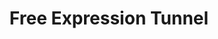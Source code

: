 ---
events:
- building: Free Expression Tunnel
  categories: free-expression-tunnel
  description: Originally held at the Free Expression Tunnel, this became an annual
    event to promote diversity and inclusion on campus.
  event_decade: '2010'
  event_id: '42'
  excerpt: Originally held at the Free Expression Tunnel, this became an annual event
    to promote diversity and inclusion on campus.
  image id (orig): mc00336-Free-Expression-Tunnel-Feb-2012-01
  image_caption: Free Expression Tunnel
  image_id: mc00336-Free-Expression-Tunnel-Feb-2012-01
  image_link: https://d.lib.ncsu.edu/collections/catalog/mc00336-Free-Expression-Tunnel-Feb-2012-01
  start_date: 08/17/2011
  title: First Respect the Pack event
  year: '2011'
- audio_id: sa-rwb-035
  building: Free Expression Tunnel
  categories: free-expression-tunnel
  description: Racial epithets were painted in the tunnel. When these were discovered,
    students protested against the offensive images by blocking entrance to the tunnel.
    Chancellor Woodson released a statement which declared "... we must create an
    environment and an overall sense of global awareness on campus that encourages
    and embraces all forms of diversity."
  event_decade: '2010'
  event_id: '52'
  excerpt: Racial epithets were painted in the tunnel. When these were discovered,
    students protested against the offensive images by blocking entrance to the tunnel.
    Chancellor Woodson released a statement which declared "... we must create an
    environment and an overall sense of global awareness on campus that encourages
    and embraces all forms of diversity."
  image id (orig): funk_freeExpression1
  image_caption: Free Expression Tunnel
  image_id: funk_freeExpression1
  image_link: https://d.lib.ncsu.edu/collections/catalog/funk_freeExpression1
  redirect_from: /events/53/index.html
  start_date: 11/01/2010
  title: Racial Epithets Painted In Freedom of Expression Tunnel
  year: '2010'
- audio_id: sa-rwb-034
  building: Free Expression Tunnel
  categories: free-expression-tunnel
  description: Racist and threatening graffiti, directed at (then) President-elect
    Barack Obama, was found in the Free Expression Tunnel. Because of the threats,
    the Secret Service was among those called to investigate. The four students responsible
    were identified and admitted to the act. The students issued an anonymous public
    apology. In response to the incident, which received international media attention,
    Chancellor Oblinger established the Campus Culture Task Force Committee to discuss
    methods of improving the campus climate and possible revisions for Student Conduct
    practices and Free Expression Tunnel procedures. Students also held a "Unity Rally"
    to denounce the acts of racism.
  event_decade: '2000'
  event_id: '53'
  excerpt: Racist and threatening graffiti, directed at (then) President-elect Barack
    Obama, was found in the Free Expression Tunnel. Because of the threats, the Secret
    Service was among those called to investigate. The four students responsible were
    identified and admitted to the act. The students issued an anonymous public apology.
    In response to the incident, which received international media attention, Chancellor
    Oblinger established the Campus Culture Task Force Committee to discuss methods
    of improving the campus climate and possible revisions for Student Conduct practices
    and Free Expression Tunnel procedures. Students also held a "Unity Rally" to denounce
    the acts of racism.
  image id (orig): 3funk_ObamaVisitsNCSU_034
  image_caption: Barack Obama speaking at rally at Reynolds Coliseum
  image_id: 3funk_ObamaVisitsNCSU_034
  image_link: https://d.lib.ncsu.edu/collections/catalog/3funk_ObamaVisitsNCSU_034
  redirect_from: /events/52/index.html
  start_date: 11/05/2008
  title: Racist Graffiti Directed at Obama
  year: '2008'
lat: '35.785599'
layout: post
lng: '-78.6717'
order: 18
permalink: places/free-expression-tunnel/
place: free-expression-tunnel
route:
  code: Ok
  routes:
  - distance: 1687.294
    duration: 1206.235
    geometry:
      coordinates:
      - - -78.671659
        - 35.785576
      - - -78.671682
        - 35.785536
      - - -78.671768
        - 35.78538
      - - -78.671791
        - 35.785339
      - - -78.671913
        - 35.785359
      - - -78.672056
        - 35.785379
      - - -78.672112
        - 35.78538
      - - -78.672156
        - 35.785377
      - - -78.672179
        - 35.78537
      - - -78.672214
        - 35.785359
      - - -78.672272
        - 35.78534
      - - -78.672708
        - 35.78551
      - - -78.673161
        - 35.785673
      - - -78.673608
        - 35.785831
      - - -78.67382
        - 35.785906
      - - -78.673937
        - 35.785969
      - - -78.673991
        - 35.785873
      - - -78.674015
        - 35.785829
      - - -78.674041
        - 35.78578
      - - -78.674531
        - 35.785963
      - - -78.674568
        - 35.785897
      - - -78.674588
        - 35.785861
      - - -78.674594
        - 35.785851
      - - -78.674602
        - 35.785853
      - - -78.674715
        - 35.785893
      - - -78.674747
        - 35.785905
      - - -78.674991
        - 35.785827
      - - -78.675013
        - 35.785785
      - - -78.675161
        - 35.78574
      - - -78.675173
        - 35.785736
      - - -78.675206
        - 35.785677
      - - -78.675227
        - 35.785685
      - - -78.675277
        - 35.785703
      - - -78.675337
        - 35.785725
      - - -78.675385
        - 35.785671
      - - -78.675409
        - 35.78561
      - - -78.675429
        - 35.785567
      - - -78.675604
        - 35.785265
      - - -78.675711
        - 35.785094
      - - -78.675747
        - 35.785053
      - - -78.675789
        - 35.785003
      - - -78.67579
        - 35.784993
      - - -78.675795
        - 35.784982
      - - -78.675815
        - 35.78495
      - - -78.67588
        - 35.784871
      - - -78.676091
        - 35.784635
      - - -78.676338
        - 35.784404
      - - -78.676524
        - 35.784259
      - - -78.676768
        - 35.784074
      - - -78.67694
        - 35.783943
      - - -78.677082
        - 35.783851
      - - -78.677157
        - 35.783801
      - - -78.677224
        - 35.783751
      - - -78.677627
        - 35.783453
      - - -78.67771
        - 35.783395
      - - -78.677795
        - 35.783334
      - - -78.677997
        - 35.78319
      - - -78.678241
        - 35.782997
      - - -78.678541
        - 35.782741
      - - -78.678605
        - 35.782679
      - - -78.678724
        - 35.782516
      - - -78.67876
        - 35.782499
      - - -78.678795
        - 35.78246
      - - -78.678816
        - 35.782427
      - - -78.678845
        - 35.782383
      - - -78.678895
        - 35.782306
      - - -78.679182
        - 35.782428
      - - -78.679668
        - 35.782638
      - - -78.68028
        - 35.7829
      - - -78.682123
        - 35.783692
      - - -78.68215
        - 35.783704
      - - -78.682271
        - 35.783758
      - - -78.682374
        - 35.783624
      - - -78.682444
        - 35.783531
      - - -78.68246
        - 35.78351
      - - -78.68254
        - 35.783399
      - - -78.682781
        - 35.783144
      - - -78.683445
        - 35.782515
      - - -78.683571
        - 35.782482
      - - -78.684037
        - 35.781992
      - - -78.684087
        - 35.781931
      - - -78.684137
        - 35.781864
      - - -78.684261
        - 35.781896
      - - -78.684288
        - 35.781903
      - - -78.68449
        - 35.78194
      - - -78.6846
        - 35.781955
      - - -78.684788
        - 35.781956
      - - -78.684924
        - 35.781951
      - - -78.685054
        - 35.78196
      - - -78.685153
        - 35.781972
      - - -78.685275
        - 35.782003
      - - -78.685463
        - 35.782082
      - - -78.685292
        - 35.782376
      - - -78.685314
        - 35.782384
      type: LineString
    legs:
    - admins:
      - iso_3166_1: US
        iso_3166_1_alpha3: USA
      distance: 1687.294
      duration: 1206.235
      steps:
      - distance: 24
        driving_side: right
        duration: 16.901
        geometry:
          coordinates:
          - - -78.671659
            - 35.785576
          - - -78.671682
            - 35.785536
          - - -78.671768
            - 35.78538
          type: LineString
        intersections:
        - admin_index: 0
          bearings:
          - 205
          duration: 3.521
          entry:
          - true
          geometry_index: 0
          is_urban: true
          location:
          - -78.671659
          - 35.785576
          mapbox_streets_v8:
            class: service
          out: 0
          weight: 3.521
        - admin_index: 0
          bearings:
          - 25
          - 204
          classes:
          - tunnel
          entry:
          - false
          - true
          geometry_index: 1
          in: 0
          is_urban: true
          location:
          - -78.671682
          - 35.785536
          mapbox_streets_v8:
            class: service
          out: 1
        maneuver:
          bearing_after: 205
          bearing_before: 0
          instruction: Walk southwest on Free Expression Tunnel.
          location:
          - -78.671659
          - 35.785576
          type: depart
        mode: walking
        name: Free Expression Tunnel
        weight: 16.901
      - distance: 5
        driving_side: right
        duration: 3.521
        geometry:
          coordinates:
          - - -78.671768
            - 35.78538
          - - -78.671791
            - 35.785339
          type: LineString
        intersections:
        - admin_index: 0
          bearings:
          - 24
          - 204
          entry:
          - false
          - true
          geometry_index: 2
          in: 0
          is_urban: true
          location:
          - -78.671768
          - 35.78538
          mapbox_streets_v8:
            class: service
          out: 1
          turn_weight: 5
        maneuver:
          bearing_after: 204
          bearing_before: 204
          instruction: Continue on the walkway.
          location:
          - -78.671768
          - 35.78538
          modifier: straight
          type: new name
        mode: walking
        name: ''
        weight: 8.521
      - distance: 35
        driving_side: right
        duration: 24.648
        geometry:
          coordinates:
          - - -78.671791
            - 35.785339
          - - -78.671913
            - 35.785359
          - - -78.672056
            - 35.785379
          - - -78.672112
            - 35.78538
          - - -78.672156
            - 35.785377
          - - -78.672179
            - 35.78537
          type: LineString
        intersections:
        - admin_index: 0
          bearings:
          - 24
          - 281
          duration: 23.239
          entry:
          - false
          - true
          geometry_index: 3
          in: 0
          is_urban: true
          location:
          - -78.671791
          - 35.785339
          mapbox_streets_v8:
            class: service
          out: 1
          weight: 23.239
        - admin_index: 0
          bearings:
          - 88
          - 249
          entry:
          - false
          - true
          geometry_index: 7
          in: 0
          is_urban: true
          location:
          - -78.672156
          - 35.785377
          mapbox_streets_v8:
            class: service
          out: 1
        maneuver:
          bearing_after: 281
          bearing_before: 204
          instruction: Turn right onto the walkway.
          location:
          - -78.671791
          - 35.785339
          modifier: right
          type: turn
        mode: walking
        name: ''
        weight: 24.648
      - distance: 3
        driving_side: right
        duration: 2.113
        geometry:
          coordinates:
          - - -78.672179
            - 35.78537
          - - -78.672214
            - 35.785359
          type: LineString
        intersections:
        - admin_index: 0
          bearings:
          - 69
          - 249
          entry:
          - false
          - true
          geometry_index: 8
          in: 0
          is_urban: true
          location:
          - -78.672179
          - 35.78537
          mapbox_streets_v8:
            class: service
          out: 1
          turn_weight: 30
        maneuver:
          bearing_after: 249
          bearing_before: 249
          instruction: Continue.
          location:
          - -78.672179
          - 35.78537
          modifier: straight
          type: new name
        mode: walking
        name: ''
        weight: 32.113
      - distance: 6
        driving_side: right
        duration: 4.225
        geometry:
          coordinates:
          - - -78.672214
            - 35.785359
          - - -78.672272
            - 35.78534
          type: LineString
        intersections:
        - admin_index: 0
          bearings:
          - 69
          - 248
          entry:
          - false
          - true
          geometry_index: 9
          in: 0
          is_urban: true
          location:
          - -78.672214
          - 35.785359
          mapbox_streets_v8:
            class: service
          out: 1
        maneuver:
          bearing_after: 248
          bearing_before: 249
          instruction: Continue on the walkway.
          location:
          - -78.672214
          - 35.785359
          modifier: straight
          type: new name
        mode: walking
        name: ''
        weight: 4.225
      - distance: 167
        driving_side: right
        duration: 117.606
        geometry:
          coordinates:
          - - -78.672272
            - 35.78534
          - - -78.672708
            - 35.78551
          - - -78.673161
            - 35.785673
          - - -78.673608
            - 35.785831
          - - -78.67382
            - 35.785906
          - - -78.673937
            - 35.785969
          type: LineString
        intersections:
        - admin_index: 0
          bearings:
          - 68
          - 296
          duration: 30.986
          entry:
          - false
          - true
          geometry_index: 10
          in: 0
          is_urban: true
          location:
          - -78.672272
          - 35.78534
          mapbox_streets_v8:
            class: service
          out: 1
          weight: 30.986
        - admin_index: 0
          bearings:
          - 116
          - 294
          duration: 31.69
          entry:
          - false
          - true
          geometry_index: 11
          in: 0
          is_urban: true
          location:
          - -78.672708
          - 35.78551
          mapbox_streets_v8:
            class: service
          out: 1
          weight: 31.69
        - admin_index: 0
          bearings:
          - 114
          - 294
          duration: 30.986
          entry:
          - false
          - true
          geometry_index: 12
          in: 0
          is_urban: true
          location:
          - -78.673161
          - 35.785673
          mapbox_streets_v8:
            class: service
          out: 1
          weight: 30.986
        - admin_index: 0
          bearings:
          - 114
          - 294
          entry:
          - false
          - true
          geometry_index: 13
          in: 0
          is_urban: true
          location:
          - -78.673608
          - 35.785831
          mapbox_streets_v8:
            class: service
          out: 1
        maneuver:
          bearing_after: 296
          bearing_before: 248
          instruction: Turn right onto the walkway.
          location:
          - -78.672272
          - 35.78534
          modifier: right
          type: turn
        mode: walking
        name: ''
        weight: 117.606
      - distance: 23
        driving_side: right
        duration: 16.197
        geometry:
          coordinates:
          - - -78.673937
            - 35.785969
          - - -78.673991
            - 35.785873
          - - -78.674015
            - 35.785829
          - - -78.674041
            - 35.78578
          type: LineString
        intersections:
        - admin_index: 0
          bearings:
          - 124
          - 205
          duration: 8.451
          entry:
          - false
          - true
          geometry_index: 15
          in: 0
          is_urban: true
          location:
          - -78.673937
          - 35.785969
          mapbox_streets_v8:
            class: service
          out: 1
          weight: 8.451
        - admin_index: 0
          bearings:
          - 25
          - 204
          duration: 3.521
          entry:
          - false
          - true
          geometry_index: 16
          in: 0
          is_urban: true
          location:
          - -78.673991
          - 35.785873
          mapbox_streets_v8:
            class: service
          out: 1
          weight: 3.521
        - admin_index: 0
          bearings:
          - 24
          - 203
          entry:
          - false
          - true
          geometry_index: 17
          in: 0
          is_urban: true
          location:
          - -78.674015
          - 35.785829
          mapbox_streets_v8:
            class: service
          out: 1
        maneuver:
          bearing_after: 205
          bearing_before: 304
          instruction: Turn left onto the walkway.
          location:
          - -78.673937
          - 35.785969
          modifier: left
          type: turn
        mode: walking
        name: ''
        weight: 16.197
      - distance: 49
        driving_side: right
        duration: 34.507
        geometry:
          coordinates:
          - - -78.674041
            - 35.78578
          - - -78.674531
            - 35.785963
          type: LineString
        intersections:
        - admin_index: 0
          bearings:
          - 23
          - 295
          entry:
          - false
          - true
          geometry_index: 18
          in: 0
          is_urban: true
          location:
          - -78.674041
          - 35.78578
          mapbox_streets_v8:
            class: service
          out: 1
        maneuver:
          bearing_after: 295
          bearing_before: 203
          instruction: Turn right onto the walkway.
          location:
          - -78.674041
          - 35.78578
          modifier: right
          type: turn
        mode: walking
        name: ''
        weight: 34.507
      - distance: 13
        driving_side: right
        duration: 9.155
        geometry:
          coordinates:
          - - -78.674531
            - 35.785963
          - - -78.674568
            - 35.785897
          - - -78.674588
            - 35.785861
          - - -78.674594
            - 35.785851
          type: LineString
        intersections:
        - admin_index: 0
          bearings:
          - 115
          - 204
          duration: 8.451
          entry:
          - false
          - true
          geometry_index: 19
          in: 0
          is_urban: true
          location:
          - -78.674531
          - 35.785963
          mapbox_streets_v8:
            class: service
          out: 1
          weight: 8.451
        - admin_index: 0
          bearings:
          - 24
          - 206
          entry:
          - false
          - true
          geometry_index: 21
          in: 0
          is_urban: true
          location:
          - -78.674588
          - 35.785861
          mapbox_streets_v8:
            class: service
          out: 1
        maneuver:
          bearing_after: 204
          bearing_before: 295
          instruction: Turn left onto the walkway.
          location:
          - -78.674531
          - 35.785963
          modifier: left
          type: turn
        mode: walking
        name: ''
        weight: 9.155
      - distance: 15
        driving_side: right
        duration: 10.563
        geometry:
          coordinates:
          - - -78.674594
            - 35.785851
          - - -78.674602
            - 35.785853
          - - -78.674715
            - 35.785893
          - - -78.674747
            - 35.785905
          type: LineString
        intersections:
        - admin_index: 0
          bearings:
          - 26
          - 293
          duration: 8.451
          entry:
          - false
          - true
          geometry_index: 22
          in: 0
          is_urban: true
          location:
          - -78.674594
          - 35.785851
          mapbox_streets_v8:
            class: service
          out: 1
          weight: 8.451
        - admin_index: 0
          bearings:
          - 114
          - 295
          entry:
          - false
          - true
          geometry_index: 24
          in: 0
          is_urban: true
          location:
          - -78.674715
          - 35.785893
          mapbox_streets_v8:
            class: service
          out: 1
        maneuver:
          bearing_after: 293
          bearing_before: 206
          instruction: Turn right onto the walkway.
          location:
          - -78.674594
          - 35.785851
          modifier: right
          type: turn
        mode: walking
        name: ''
        weight: 10.563
      - distance: 51
        driving_side: right
        duration: 35.915
        geometry:
          coordinates:
          - - -78.674747
            - 35.785905
          - - -78.674991
            - 35.785827
          - - -78.675013
            - 35.785785
          - - -78.675161
            - 35.78574
          - - -78.675173
            - 35.785736
          - - -78.675206
            - 35.785677
          type: LineString
        intersections:
        - admin_index: 0
          bearings:
          - 115
          - 248
          duration: 16.901
          entry:
          - false
          - true
          geometry_index: 25
          in: 0
          is_urban: true
          location:
          - -78.674747
          - 35.785905
          mapbox_streets_v8:
            class: service
          out: 1
          weight: 16.901
        - admin_index: 0
          bearings:
          - 68
          - 218
          duration: 13.38
          entry:
          - false
          - true
          geometry_index: 26
          in: 0
          is_urban: true
          location:
          - -78.674991
          - 35.785827
          mapbox_streets_v8:
            class: service
          out: 1
          weight: 13.38
        - admin_index: 0
          bearings:
          - 69
          - 248
          duration: 0.704
          entry:
          - false
          - true
          geometry_index: 28
          in: 0
          is_urban: true
          location:
          - -78.675161
          - 35.78574
          mapbox_streets_v8:
            class: service
          out: 1
          weight: 0.704
        - admin_index: 0
          bearings:
          - 68
          - 204
          entry:
          - false
          - true
          geometry_index: 29
          in: 0
          is_urban: true
          location:
          - -78.675173
          - 35.785736
          mapbox_streets_v8:
            class: service
          out: 1
        maneuver:
          bearing_after: 248
          bearing_before: 295
          instruction: Turn left onto the walkway.
          location:
          - -78.674747
          - 35.785905
          modifier: left
          type: turn
        mode: walking
        name: ''
        weight: 35.915
      - distance: 13
        driving_side: right
        duration: 11.155
        geometry:
          coordinates:
          - - -78.675206
            - 35.785677
          - - -78.675227
            - 35.785685
          - - -78.675277
            - 35.785703
          - - -78.675337
            - 35.785725
          type: LineString
        intersections:
        - admin_index: 0
          bearings:
          - 24
          - 295
          duration: 1.408
          entry:
          - false
          - true
          geometry_index: 30
          in: 0
          is_urban: true
          location:
          - -78.675206
          - 35.785677
          mapbox_streets_v8:
            class: service
          out: 1
          weight: 1.408
        - admin_index: 0
          bearings:
          - 115
          - 294
          duration: 3.521
          entry:
          - false
          - true
          geometry_index: 31
          in: 0
          is_urban: true
          location:
          - -78.675227
          - 35.785685
          mapbox_streets_v8:
            class: service
          out: 1
          weight: 3.521
        - admin_index: 0
          bearings:
          - 114
          - 294
          entry:
          - false
          - true
          geometry_index: 32
          in: 0
          is_urban: true
          location:
          - -78.675277
          - 35.785703
          mapbox_streets_v8:
            class: service
          out: 1
          turn_duration: 2
          turn_weight: 2
        maneuver:
          bearing_after: 295
          bearing_before: 204
          instruction: Turn right onto the walkway.
          location:
          - -78.675206
          - 35.785677
          modifier: right
          type: turn
        mode: walking
        name: ''
        weight: 11.155
      - distance: 503
        driving_side: right
        duration: 363.225
        geometry:
          coordinates:
          - - -78.675337
            - 35.785725
          - - -78.675385
            - 35.785671
          - - -78.675409
            - 35.78561
          - - -78.675429
            - 35.785567
          - - -78.675604
            - 35.785265
          - - -78.675711
            - 35.785094
          - - -78.675747
            - 35.785053
          - - -78.675789
            - 35.785003
          - - -78.67579
            - 35.784993
          - - -78.675795
            - 35.784982
          - - -78.675815
            - 35.78495
          - - -78.67588
            - 35.784871
          - - -78.676091
            - 35.784635
          - - -78.676338
            - 35.784404
          - - -78.676524
            - 35.784259
          - - -78.676768
            - 35.784074
          - - -78.67694
            - 35.783943
          - - -78.677082
            - 35.783851
          - - -78.677157
            - 35.783801
          - - -78.677224
            - 35.783751
          - - -78.677627
            - 35.783453
          - - -78.67771
            - 35.783395
          - - -78.677795
            - 35.783334
          - - -78.677997
            - 35.78319
          - - -78.678241
            - 35.782997
          - - -78.678541
            - 35.782741
          - - -78.678605
            - 35.782679
          - - -78.678724
            - 35.782516
          - - -78.67876
            - 35.782499
          - - -78.678795
            - 35.78246
          - - -78.678816
            - 35.782427
          - - -78.678845
            - 35.782383
          - - -78.678895
            - 35.782306
          type: LineString
        intersections:
        - admin_index: 0
          bearings:
          - 114
          - 216
          duration: 4.93
          entry:
          - false
          - true
          geometry_index: 33
          in: 0
          is_urban: true
          location:
          - -78.675337
          - 35.785725
          mapbox_streets_v8:
            class: service
          out: 1
          weight: 4.93
        - admin_index: 0
          bearings:
          - 36
          - 198
          duration: 4.93
          entry:
          - false
          - true
          geometry_index: 34
          in: 0
          is_urban: true
          location:
          - -78.675385
          - 35.785671
          mapbox_streets_v8:
            class: service
          out: 1
          weight: 4.93
        - admin_index: 0
          bearings:
          - 18
          - 201
          duration: 4.521
          entry:
          - false
          - true
          geometry_index: 35
          in: 0
          is_urban: true
          location:
          - -78.675409
          - 35.78561
          mapbox_streets_v8:
            class: service
          out: 1
          turn_duration: 1
          turn_weight: 1
          weight: 4.521
        - admin_index: 0
          bearings:
          - 21
          - 205
          duration: 26.056
          entry:
          - false
          - true
          geometry_index: 36
          in: 0
          is_urban: true
          location:
          - -78.675429
          - 35.785567
          mapbox_streets_v8:
            class: service
          out: 1
          weight: 26.056
        - admin_index: 0
          bearings:
          - 25
          - 207
          duration: 15.789
          entry:
          - false
          - true
          geometry_index: 37
          in: 0
          is_urban: true
          location:
          - -78.675604
          - 35.785265
          mapbox_streets_v8:
            class: service
          out: 1
          turn_duration: 1
          turn_weight: 1
          weight: 15.789
        - admin_index: 0
          bearings:
          - 27
          - 215
          duration: 4.225
          entry:
          - false
          - true
          geometry_index: 38
          in: 0
          is_urban: true
          location:
          - -78.675711
          - 35.785094
          mapbox_streets_v8:
            class: service
          out: 1
          weight: 4.225
        - admin_index: 0
          bearings:
          - 35
          - 214
          duration: 5.93
          entry:
          - false
          - true
          geometry_index: 39
          in: 0
          is_urban: true
          location:
          - -78.675747
          - 35.785053
          mapbox_streets_v8:
            class: service
          out: 1
          turn_duration: 1
          turn_weight: 1
          weight: 5.93
        - admin_index: 0
          bearings:
          - 34
          - 202
          duration: 4.225
          entry:
          - false
          - true
          geometry_index: 40
          in: 0
          is_urban: true
          location:
          - -78.675789
          - 35.785003
          mapbox_streets_v8:
            class: service
          out: 1
          weight: 4.225
        - admin_index: 0
          bearings:
          - 22
          - 214
          duration: 54.225
          entry:
          - false
          - true
          geometry_index: 43
          in: 0
          is_urban: true
          location:
          - -78.675815
          - 35.78495
          mapbox_streets_v8:
            class: service
          out: 1
          weight: 54.225
        - admin_index: 0
          bearings:
          - 41
          - 226
          duration: 37.324
          entry:
          - false
          - true
          geometry_index: 46
          in: 0
          is_urban: true
          location:
          - -78.676338
          - 35.784404
          mapbox_streets_v8:
            class: service
          out: 1
          weight: 37.324
        - admin_index: 0
          bearings:
          - 47
          - 227
          duration: 27.761
          entry:
          - false
          - true
          geometry_index: 48
          in: 0
          is_urban: true
          location:
          - -78.676768
          - 35.784074
          mapbox_streets_v8:
            class: service
          out: 1
          turn_duration: 1
          turn_weight: 1
          weight: 27.761
        - admin_index: 0
          bearings:
          - 51
          - 231
          duration: 7.338
          entry:
          - false
          - true
          geometry_index: 50
          in: 0
          is_urban: true
          location:
          - -78.677082
          - 35.783851
          mapbox_streets_v8:
            class: service
          out: 1
          turn_duration: 1
          turn_weight: 1
          weight: 7.338
        - admin_index: 0
          bearings:
          - 51
          - 227
          duration: 7.634
          entry:
          - false
          - true
          geometry_index: 51
          in: 0
          is_urban: true
          location:
          - -78.677157
          - 35.783801
          mapbox_streets_v8:
            class: service
          out: 1
          turn_duration: 2
          turn_weight: 2
          weight: 7.634
        - admin_index: 0
          bearings:
          - 47
          - 228
          duration: 41.549
          entry:
          - false
          - true
          geometry_index: 52
          in: 0
          is_urban: true
          location:
          - -78.677224
          - 35.783751
          mapbox_streets_v8:
            class: service
          out: 1
          weight: 41.549
        - admin_index: 0
          bearings:
          - 49
          - 229
          duration: 97.183
          entry:
          - false
          - true
          geometry_index: 54
          in: 0
          is_urban: true
          location:
          - -78.67771
          - 35.783395
          mapbox_streets_v8:
            class: service
          out: 1
          weight: 97.183
        - admin_index: 0
          bearings:
          - 38
          - 216
          duration: 4.521
          entry:
          - false
          - true
          geometry_index: 61
          in: 0
          is_urban: true
          location:
          - -78.67876
          - 35.782499
          mapbox_streets_v8:
            class: service
          out: 1
          turn_duration: 1
          turn_weight: 1
          weight: 4.521
        - admin_index: 0
          bearings:
          - 36
          - 207
          duration: 3.817
          entry:
          - false
          - true
          geometry_index: 62
          in: 0
          is_urban: true
          location:
          - -78.678795
          - 35.78246
          mapbox_streets_v8:
            class: service
          out: 1
          turn_duration: 1
          turn_weight: 1
          weight: 3.817
        - admin_index: 0
          bearings:
          - 27
          - 208
          duration: 4.225
          entry:
          - false
          - true
          geometry_index: 63
          in: 0
          is_urban: true
          location:
          - -78.678816
          - 35.782427
          mapbox_streets_v8:
            class: service
          out: 1
          weight: 4.225
        - admin_index: 0
          bearings:
          - 28
          - 208
          entry:
          - false
          - true
          geometry_index: 64
          in: 0
          is_urban: true
          location:
          - -78.678845
          - 35.782383
          mapbox_streets_v8:
            class: service
          out: 1
        maneuver:
          bearing_after: 216
          bearing_before: 294
          instruction: Turn left onto the walkway.
          location:
          - -78.675337
          - 35.785725
          modifier: left
          type: turn
        mode: walking
        name: ''
        weight: 363.225
      - distance: 345
        driving_side: right
        duration: 242.958
        geometry:
          coordinates:
          - - -78.678895
            - 35.782306
          - - -78.679182
            - 35.782428
          - - -78.679668
            - 35.782638
          - - -78.68028
            - 35.7829
          - - -78.682123
            - 35.783692
          - - -78.68215
            - 35.783704
          - - -78.682271
            - 35.783758
          type: LineString
        intersections:
        - admin_index: 0
          bearings:
          - 28
          - 298
          duration: 234.507
          entry:
          - false
          - true
          geometry_index: 65
          in: 0
          is_urban: true
          location:
          - -78.678895
          - 35.782306
          mapbox_streets_v8:
            class: trunk
          out: 1
          turn_weight: 5
          weight: 239.507
        - admin_index: 0
          bearings:
          - 118
          - 299
          entry:
          - false
          - true
          geometry_index: 70
          in: 0
          is_urban: true
          location:
          - -78.68215
          - 35.783704
          mapbox_streets_v8:
            class: trunk
          out: 1
        maneuver:
          bearing_after: 298
          bearing_before: 208
          instruction: Turn right onto Western Boulevard.
          location:
          - -78.678895
          - 35.782306
          modifier: right
          type: turn
        mode: walking
        name: Western Boulevard
        weight: 247.958
      - distance: 273
        driving_side: right
        duration: 198.253
        geometry:
          coordinates:
          - - -78.682271
            - 35.783758
          - - -78.682374
            - 35.783624
          - - -78.682444
            - 35.783531
          - - -78.68246
            - 35.78351
          - - -78.68254
            - 35.783399
          - - -78.682781
            - 35.783144
          - - -78.683445
            - 35.782515
          - - -78.683571
            - 35.782482
          - - -78.684037
            - 35.781992
          - - -78.684087
            - 35.781931
          - - -78.684137
            - 35.781864
          type: LineString
        intersections:
        - admin_index: 0
          bearings:
          - 119
          - 212
          duration: 12.676
          entry:
          - false
          - true
          geometry_index: 71
          in: 0
          is_urban: true
          location:
          - -78.682271
          - 35.783758
          mapbox_streets_v8:
            class: tertiary
          out: 1
          turn_weight: 5
          weight: 17.676
        - admin_index: 0
          bearings:
          - 32
          - 211
          duration: 13.451
          entry:
          - false
          - true
          geometry_index: 72
          in: 0
          is_urban: true
          location:
          - -78.682374
          - 35.783624
          mapbox_streets_v8:
            class: tertiary
          out: 1
          turn_duration: 5
          turn_weight: 5
          weight: 13.451
        - admin_index: 0
          bearings:
          - 31
          - 212
          duration: 111.563
          entry:
          - false
          - true
          geometry_index: 73
          in: 0
          is_urban: true
          location:
          - -78.682444
          - 35.783531
          mapbox_streets_v8:
            class: tertiary
          out: 1
          turn_duration: 1
          turn_weight: 1
          weight: 111.563
        - admin_index: 0
          bearings:
          - 59
          - 218
          duration: 54.225
          entry:
          - false
          - true
          geometry_index: 78
          in: 0
          is_urban: true
          location:
          - -78.683571
          - 35.782482
          mapbox_streets_v8:
            class: tertiary
          out: 1
          weight: 54.225
        - admin_index: 0
          bearings:
          - 36
          - 211
          entry:
          - false
          - true
          geometry_index: 80
          in: 0
          is_urban: true
          location:
          - -78.684087
          - 35.781931
          mapbox_streets_v8:
            class: tertiary
          out: 1
        maneuver:
          bearing_after: 211
          bearing_before: 299
          instruction: Turn left onto Varsity Drive.
          location:
          - -78.682271
          - 35.783758
          modifier: left
          type: turn
        mode: walking
        name: Varsity Drive
        weight: 203.253
      - distance: 124
        driving_side: right
        duration: 88.324
        geometry:
          coordinates:
          - - -78.684137
            - 35.781864
          - - -78.684261
            - 35.781896
          - - -78.684288
            - 35.781903
          - - -78.68449
            - 35.78194
          - - -78.6846
            - 35.781955
          - - -78.684788
            - 35.781956
          - - -78.684924
            - 35.781951
          - - -78.685054
            - 35.78196
          - - -78.685153
            - 35.781972
          - - -78.685275
            - 35.782003
          - - -78.685463
            - 35.782082
          type: LineString
        intersections:
        - admin_index: 0
          bearings:
          - 31
          - 288
          duration: 8.451
          entry:
          - false
          - true
          geometry_index: 81
          in: 0
          is_urban: true
          location:
          - -78.684137
          - 35.781864
          mapbox_streets_v8:
            class: service
          out: 1
          turn_weight: 5
          weight: 13.451
        - admin_index: 0
          bearings:
          - 108
          - 284
          duration: 15.789
          entry:
          - false
          - true
          geometry_index: 82
          in: 0
          is_urban: true
          location:
          - -78.684261
          - 35.781896
          mapbox_streets_v8:
            class: service
          out: 1
          turn_duration: 1
          turn_weight: 1
          weight: 15.789
        - admin_index: 0
          bearings:
          - 103
          - 277
          duration: 19.014
          entry:
          - false
          - true
          geometry_index: 84
          in: 0
          is_urban: true
          location:
          - -78.68449
          - 35.78194
          mapbox_streets_v8:
            class: service
          out: 1
          weight: 19.014
        - admin_index: 0
          bearings:
          - 90
          - 269
          entry:
          - false
          - true
          geometry_index: 86
          in: 0
          is_urban: true
          location:
          - -78.684788
          - 35.781956
          mapbox_streets_v8:
            class: service
          out: 1
        maneuver:
          bearing_after: 288
          bearing_before: 211
          instruction: Turn right.
          location:
          - -78.684137
          - 35.781864
          modifier: right
          type: turn
        mode: walking
        name: ''
        weight: 93.324
      - distance: 38.294
        driving_side: right
        duration: 26.968
        geometry:
          coordinates:
          - - -78.685463
            - 35.782082
          - - -78.685292
            - 35.782376
          - - -78.685314
            - 35.782384
          type: LineString
        intersections:
        - admin_index: 0
          bearings:
          - 25
          - 117
          entry:
          - true
          - false
          geometry_index: 91
          in: 1
          is_urban: true
          location:
          - -78.685463
          - 35.782082
          mapbox_streets_v8:
            class: service
          out: 0
        maneuver:
          bearing_after: 25
          bearing_before: 297
          instruction: Turn right.
          location:
          - -78.685463
          - 35.782082
          modifier: right
          type: turn
        mode: walking
        name: ''
        weight: 26.968
      - distance: 0
        driving_side: right
        duration: 0
        geometry:
          coordinates:
          - - -78.685314
            - 35.782384
          - - -78.685314
            - 35.782384
          type: LineString
        intersections:
        - admin_index: 0
          bearings:
          - 196
          entry:
          - true
          geometry_index: 93
          in: 0
          location:
          - -78.685314
          - 35.782384
        maneuver:
          bearing_after: 0
          bearing_before: 16
          instruction: You have arrived at your destination.
          location:
          - -78.685314
          - 35.782384
          type: arrive
        mode: walking
        name: ''
        weight: 0
      summary: Western Boulevard, Varsity Drive
      weight: 1256.235
    weight: 1256.235
    weight_name: pedestrian
  uuid: j2owVGnY0oHarHAjRnxxT1WU1RtxT3sOHxUZILv5RYQmiJx2PK77bg==
  waypoints:
  - distance: 4.5
    location:
    - -78.671659
    - 35.785576
    name: Free Expression Tunnel
  - distance: 40.75
    location:
    - -78.685314
    - 35.782384
    name: ''
title: Free Expression Tunnel

---